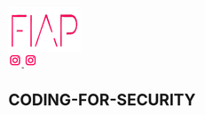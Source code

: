 <a href="https://www.fiap.com.br/">
<img src="fiap.png" width="130" height="80">
</a> <br>


<a href="https://www.instagram.com/fiapoficial/">
<img src="ig.png">
</a>

<a href="https://www.instagram.com/fiapoficial/">
<img src="ig.png">
</a>

# CODING-FOR-SECURITY
